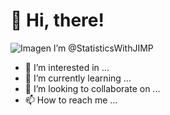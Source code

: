 # 👋 Hi, there!


![Imagen](https://github.com/StatisticsWithJIMP/PRUEBA/blob/main/Card_reshape.png)
I’m @StatisticsWithJIMP
- 👀 I’m interested in ...
- 🌱 I’m currently learning ...
- 💞️ I’m looking to collaborate on ...
- 📫 How to reach me ...

<!---
StatisticsWithJIMP/StatisticsWithJIMP is a ✨ special ✨ repository because its `README.md` (this file) appears on your GitHub profile.
You can click the Preview link to take a look at your changes.
--->
